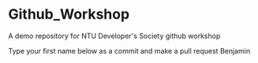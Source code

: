 # Github_Workshop
A demo repository for NTU Developer's Society github workshop

Type your first name below as a commit and make a pull request
Benjamin